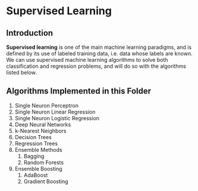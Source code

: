 # Supervised Learning

## Introduction
**Supervised learning** is one of the main machine learning paradigms, and is defined by its use of labeled training data, i.e. data whose labels are known. We can use supervised machine learning algorithms to solve both classification and regression problems, and will do so with the algorithms listed below.

## Algorithms Implemented in this Folder

1. Single Neuron Perceptron
2. Single Neuron Linear Regression
3. Single Neuron Logistic Regression
4. Deep Neural Networks
5. k-Nearest Neighbors
6. Decision Trees
7. Regression Trees
8. Ensemble Methods 
    1. Bagging
    2. Random Forests
9. Ensemble Boosting
    1. AdaBoost
    2. Gradient Boosting
